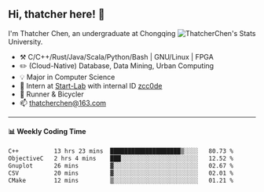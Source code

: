 ## Hi, thatcher here! :wave:

<img align="right" src="https://github-readme-stats.vercel.app/api?username=thatcherchen&title_color=333&text_color=777" alt="ThatcherChen's Stats" >

I'm Thatcher Chen, an undergraduate at Chongqing University.

- :hammer_and_pick:  C/C++/Rust/Java/Scala/Python/Bash | GNU/Linux | FPGA
- :pencil2:  (Cloud-Native) Database, Data Mining, Urban Computing
- :bulb:   Major in Computer Science
- :telescope:  Intern at [Start-Lab](https://github.com/Spatio-Temporal-Lab) with internal ID [zcc0de](https://github.com/zcc0de)
- :seedling:  Runner & Bicycler
- :mailbox: thatcherchen@163.com

---

#### :bar_chart: Weekly Coding Time

<!--START_SECTION:waka-->

```txt
C++          13 hrs 23 mins  ████████████████████▒░░░░   80.73 %
ObjectiveC   2 hrs 4 mins    ███░░░░░░░░░░░░░░░░░░░░░░   12.52 %
Gnuplot      26 mins         ▓░░░░░░░░░░░░░░░░░░░░░░░░   02.67 %
CSV          20 mins         ▓░░░░░░░░░░░░░░░░░░░░░░░░   02.01 %
CMake        12 mins         ▒░░░░░░░░░░░░░░░░░░░░░░░░   01.21 %
```

<!--END_SECTION:waka-->

